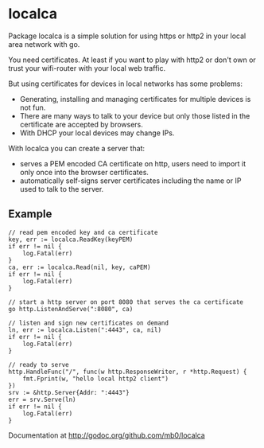 localca
=======

Package localca is a simple solution for using https or http2 in your local area network with go.

You need certificates. At least if you want to play with http2 or don't own or trust your wifi-router with your local web traffic.

But using certificates for devices in local networks has some problems:

 * Generating, installing and managing certificates for multiple devices is not fun.
 * There are many ways to talk to your device but only those listed in the certificate are accepted by browsers.
 * With DHCP your local devices may change IPs.

With localca you can create a server that:
 * serves a PEM encoded CA certificate on http, users need to import it only once into the browser certificates.
 * automatically self-signs server certificates including the name or IP used to talk to the server.

Example
-------
	
	// read pem encoded key and ca certificate
	key, err := localca.ReadKey(keyPEM)
	if err != nil {
		log.Fatal(err)
	}
	ca, err := localca.Read(nil, key, caPEM)
	if err != nil {
		log.Fatal(err)
	}

	// start a http server on port 8080 that serves the ca certificate
	go http.ListenAndServe(":8080", ca)

	// listen and sign new certificates on demand
	ln, err := localca.Listen(":4443", ca, nil)
	if err != nil {
		log.Fatal(err)
	}

	// ready to serve
	http.HandleFunc("/", func(w http.ResponseWriter, r *http.Request) {
		fmt.Fprint(w, "hello local http2 client")
	})
	srv := &http.Server{Addr: ":4443"}
	err = srv.Serve(ln)
	if err != nil {
		log.Fatal(err)
	}

Documentation at http://godoc.org/github.com/mb0/localca
